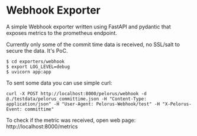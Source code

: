 # Webhook Exporter

A simple Webhook exporter written using FastAPI and pydantic that exposes metrics to the prometheus endpoint.

Currently only some of the commit time data is received, no SSL/salt to secure the data. It's PoC.

```shell
$ cd exporters/webhook
$ export LOG_LEVEL=debug
$ uvicorn app:app
```

To sent some data you can use simple curl:

```shell
curl -X POST http://localhost:8000/pelorus/webhook -d @./testdata/pelorus_committime.json -H "Content-Type: application/json" -H "User-Agent: Pelorus-Webhook/test" -H "X-Pelorus-Event: committime"
```

To check if the metric was received, open web page:
http://localhost:8000/metrics

